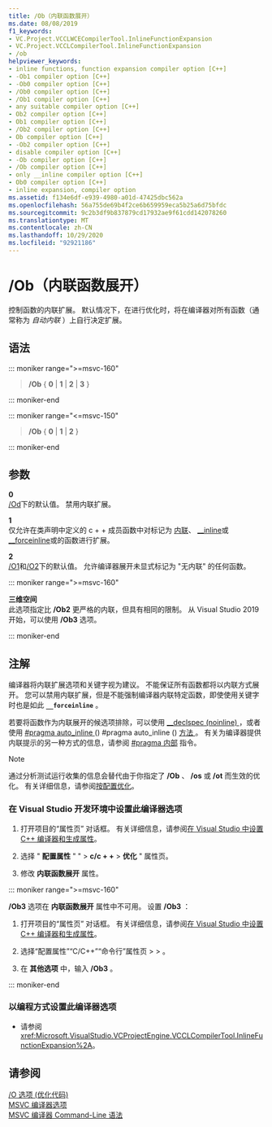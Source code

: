 ```yaml
---
title: /Ob（内联函数展开）
ms.date: 08/08/2019
f1_keywords:
- VC.Project.VCCLWCECompilerTool.InlineFunctionExpansion
- VC.Project.VCCLCompilerTool.InlineFunctionExpansion
- /ob
helpviewer_keywords:
- inline functions, function expansion compiler option [C++]
- -Ob1 compiler option [C++]
- -Ob0 compiler option [C++]
- /Ob0 compiler option [C++]
- /Ob1 compiler option [C++]
- any suitable compiler option [C++]
- Ob2 compiler option [C++]
- Ob1 compiler option [C++]
- /Ob2 compiler option [C++]
- Ob compiler option [C++]
- -Ob2 compiler option [C++]
- disable compiler option [C++]
- -Ob compiler option [C++]
- /Ob compiler option [C++]
- only __inline compiler option [C++]
- Ob0 compiler option [C++]
- inline expansion, compiler option
ms.assetid: f134e6df-e939-4980-a01d-47425dbc562a
ms.openlocfilehash: 56a755de69b4f2ce6b659959eca5b25a6d75bfdc
ms.sourcegitcommit: 9c2b3df9b837879cd17932ae9f61cdd142078260
ms.translationtype: MT
ms.contentlocale: zh-CN
ms.lasthandoff: 10/29/2020
ms.locfileid: "92921186"
---
```

# <a name="ob-inline-function-expansion"></a>/Ob（内联函数展开）

控制函数的内联扩展。 默认情况下，在进行优化时，将在编译器对所有函数（通常称为 *自动内联* ）上自行决定扩展。

## <a name="syntax"></a>语法

::: moniker range=">=msvc-160"

> **/Ob** { **0** | **1** | **2** | **3** }

::: moniker-end

::: moniker range="<=msvc-150"

> **/Ob** { **0** | **1** | **2** }

::: moniker-end

## <a name="arguments"></a>参数

**0**\
[/Od](od-disable-debug.md)下的默认值。 禁用内联扩展。

**1**\
仅允许在类声明中定义的 c + + 成员函数中对标记为 [内联](../../cpp/inline-functions-cpp.md)、 [__inline](../../cpp/inline-functions-cpp.md)或 [__forceinline](../../cpp/inline-functions-cpp.md)或的函数进行扩展。

**2**\
[/O1](o1-o2-minimize-size-maximize-speed.md)和[/O2](o1-o2-minimize-size-maximize-speed.md)下的默认值。 允许编译器展开未显式标记为 "无内联" 的任何函数。

::: moniker range=">=msvc-160"

**三维空间**\
此选项指定比 **/Ob2** 更严格的内联，但具有相同的限制。 从 Visual Studio 2019 开始，可以使用 **/Ob3** 选项。

::: moniker-end

## <a name="remarks"></a>注解

编译器将内联扩展选项和关键字视为建议。 不能保证所有函数都将以内联方式展开。 您可以禁用内联扩展，但是不能强制编译器内联特定函数，即使使用关键字时也是如此 **`__forceinline`** 。

若要将函数作为内联展开的候选项排除，可以使用 [__declspec (noinline) ](../../cpp/noinline.md)，或者使用 [#pragma auto_inline ](../../preprocessor/auto-inline.md) () #pragma auto_inline () [方法 ](../../preprocessor/auto-inline.md) 。 有关为编译器提供内联提示的另一种方式的信息，请参阅 [#pragma 内部](../../preprocessor/intrinsic.md) 指令。

> [!NOTE]
> 通过分析测试运行收集的信息会替代由于你指定了 **/Ob** 、 **/os** 或 **/ot** 而生效的优化。 有关详细信息，请参阅[按配置优化](../profile-guided-optimizations.md)。

### <a name="to-set-this-compiler-option-in-the-visual-studio-development-environment"></a>在 Visual Studio 开发环境中设置此编译器选项

1. 打开项目的“属性页”  对话框。 有关详细信息，请参阅[在 Visual Studio 中设置 C++ 编译器和生成属性](../working-with-project-properties.md)。

1. 选择 " **配置属性** " "  >  **c/c + +**  >  **优化** " 属性页。

1. 修改 **内联函数展开** 属性。

::: moniker range=">=msvc-160"

**/Ob3** 选项在 **内联函数展开** 属性中不可用。 设置 **/Ob3** ：

1. 打开项目的“属性页”  对话框。 有关详细信息，请参阅[在 Visual Studio 中设置 C++ 编译器和生成属性](../working-with-project-properties.md)。

1. 选择“配置属性”“C/C++”“命令行”属性页  >  >  。

1. 在 **其他选项** 中，输入 **/Ob3** 。

::: moniker-end

### <a name="to-set-this-compiler-option-programmatically"></a>以编程方式设置此编译器选项

- 请参阅 <xref:Microsoft.VisualStudio.VCProjectEngine.VCCLCompilerTool.InlineFunctionExpansion%2A>。

## <a name="see-also"></a>请参阅

[/O 选项 (优化代码) ](o-options-optimize-code.md)\
[MSVC 编译器选项](compiler-options.md)\
[MSVC 编译器 Command-Line 语法](compiler-command-line-syntax.md)
